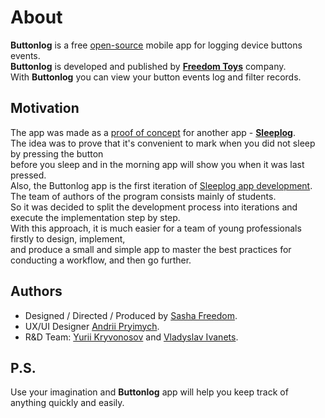 # About
**Buttonlog** is a free [open-source](https://github.com/sahlet-official/buttonlog) mobile app for logging device buttons events.<br>
**Buttonlog** is developed and published by [**Freedom Toys**](https://www.linkedin.com/company/freedom-toys/) company.<br>
With **Buttonlog** you can view your button events log and filter records.<br>

## Motivation
The app was made as a [proof of concept](https://en.wikipedia.org/wiki/Proof_of_concept) for another app - [**Sleeplog**](https://github.com/sahlet-official/sleeplog).<br>
The idea was to prove that it's convenient to mark when you did not sleep by pressing the button<br>
before you sleep and in the morning app will show you when it was last pressed.<br>
Also, the Buttonlog app is the first iteration of [Sleeplog app development](https://github.com/sahlet-official/sleeplog).<br>
The team of authors of the program consists mainly of students.<br>
So it was decided to split the development process into iterations and execute the implementation step by step.<br>
With this approach, it is much easier for a team of young professionals firstly to design, implement,<br>
and produce a small and simple app to master the best practices for conducting a workflow, and then go further.<br>

## Authors
- Designed / Directed / Produced by [Sasha Freedom](https://www.linkedin.com/in/sasha-freedom/).<br>
- UX/UI Designer [Andrii Pryimych](https://github.com/naila135).<br>
- R&D Team: [Yurii Kryvonosov](https://github.com/Yura-0) and [Vladyslav Ivanets](https://github.com/Ivanec2003).<br>

## P.S.
Use your imagination and **Buttonlog** app will help you keep track of anything quickly and easily.<br>
